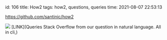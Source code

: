 id: 106
title: How2
tags: how2, questions, queries
time: 2021-08-07 22:53:13

https://github.com/santinic/how2

![](http://localhost/bkmks_fotos/pics/None)
[LINK](Queries Stack Overflow from our question in natural language. All in cli,)